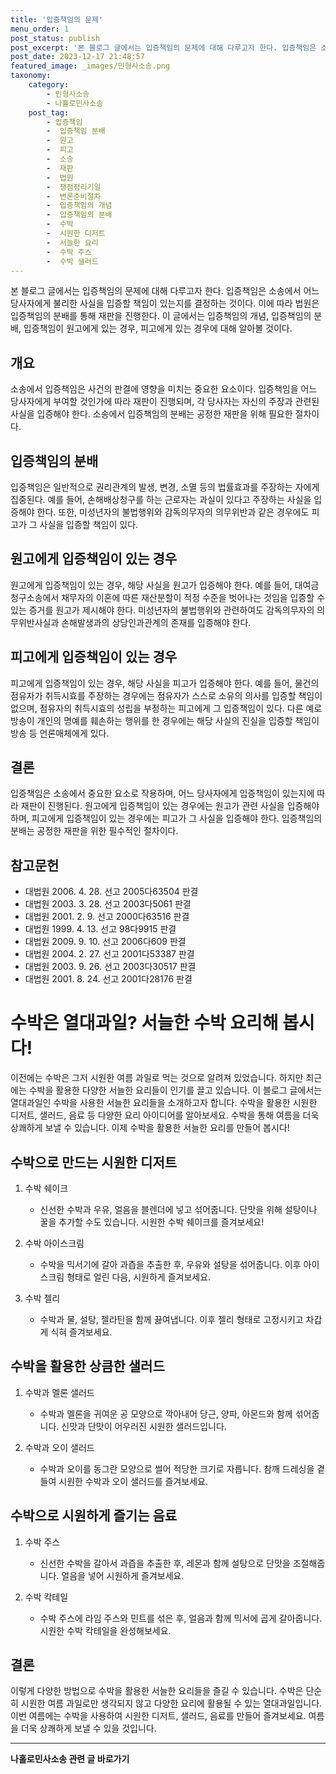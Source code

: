 ```yaml
---
title: '입증책임의 문제'
menu_order: 1
post_status: publish
post_excerpt: '본 블로그 글에서는 입증책임의 문제에 대해 다루고자 한다. 입증책임은 소송에서 어느 당사자에게 불리한 사실을 입증할 책임이 있는지를 결정하는 것이다. 이에 따라 법원은 입증책임의 분배를 통해 재판을 진행한다. 이 글에서는 입증책임의 개념, 입증책임의 분배, 입증책임이 원고에게 있는 경우, 피고에게 있는 경우에 대해 알아볼 것이다.'
post_date: 2023-12-17 21:48:57
featured_image: _images/민형사소송.png
taxonomy:
    category:
        - 민형사소송
        - 나홀로민사소송
    post_tag:
        - 입증책임
        -  입증책임 분배
        -  원고
        -  피고
        -  소송
        -  재판
        -  법원
        -  쟁점정리기일
        -  변론준비절차
        -  입증책임의 개념
        -  입증책임의 분배
        -  수박
        -  시원한 디저트
        -  서늘한 요리
        -  수박 주스
        -  수박 샐러드
---
```



본 블로그 글에서는 입증책임의 문제에 대해 다루고자 한다. 입증책임은 소송에서 어느 당사자에게 불리한 사실을 입증할 책임이 있는지를 결정하는 것이다. 이에 따라 법원은 입증책임의 분배를 통해 재판을 진행한다. 이 글에서는 입증책임의 개념, 입증책임의 분배, 입증책임이 원고에게 있는 경우, 피고에게 있는 경우에 대해 알아볼 것이다.

## 개요

소송에서 입증책임은 사건의 판결에 영향을 미치는 중요한 요소이다. 입증책임을 어느 당사자에게 부여할 것인가에 따라 재판이 진행되며, 각 당사자는 자신의 주장과 관련된 사실을 입증해야 한다. 소송에서 입증책임의 분배는 공정한 재판을 위해 필요한 절차이다.

## 입증책임의 분배

입증책임은 일반적으로 권리관계의 발생, 변경, 소멸 등의 법률효과를 주장하는 자에게 집중된다. 예를 들어, 손해배상청구를 하는 근로자는 과실이 있다고 주장하는 사실을 입증해야 한다. 또한, 미성년자의 불법행위와 감독의무자의 의무위반과 같은 경우에도 피고가 그 사실을 입증할 책임이 있다.

## 원고에게 입증책임이 있는 경우

원고에게 입증책임이 있는 경우, 해당 사실을 원고가 입증해야 한다. 예를 들어, 대여금 청구소송에서 채무자의 이혼에 따른 재산분할이 적정 수준을 벗어나는 것임을 입증할 수 있는 증거를 원고가 제시해야 한다. 미성년자의 불법행위와 관련하여도 감독의무자의 의무위반사실과 손해발생과의 상당인과관계의 존재를 입증해야 한다.

## 피고에게 입증책임이 있는 경우

피고에게 입증책임이 있는 경우, 해당 사실을 피고가 입증해야 한다. 예를 들어, 물건의 점유자가 취득시효를 주장하는 경우에는 점유자가 스스로 소유의 의사를 입증할 책임이 없으며, 점유자의 취득시효의 성립을 부정하는 피고에게 그 입증책임이 있다. 다른 예로 방송이 개인의 명예를 훼손하는 행위를 한 경우에는 해당 사실의 진실을 입증할 책임이 방송 등 언론매체에게 있다.

## 결론

입증책임은 소송에서 중요한 요소로 작용하며, 어느 당사자에게 입증책임이 있는지에 따라 재판이 진행된다. 원고에게 입증책임이 있는 경우에는 원고가 관련 사실을 입증해야 하며, 피고에게 입증책임이 있는 경우에는 피고가 그 사실을 입증해야 한다. 입증책임의 분배는 공정한 재판을 위한 필수적인 절차이다.

## 참고문헌

- 대법원 2006. 4. 28. 선고 2005다63504 판결
- 대법원 2003. 3. 28. 선고 2003다5061 판결
- 대법원 2001. 2. 9. 선고 2000다63516 판결
- 대법원 1999. 4. 13. 선고 98다9915 판결
- 대법원 2009. 9. 10. 선고 2006다609 판결
- 대법원 2004. 2. 27. 선고 2001다53387 판결
- 대법원 2003. 9. 26. 선고 2003다30517 판결
- 대법원 2001. 8. 24. 선고 2001다28176 판결

# 수박은 열대과일? 서늘한 수박 요리해 봅시다!

이전에는 수박은 그저 시원한 여름 과일로 먹는 것으로 알려져 있었습니다. 하지만 최근에는 수박을 활용한 다양한 서늘한 요리들이 인기를 끌고 있습니다. 이 블로그 글에서는 열대과일인 수박을 사용한 서늘한 요리들을 소개하고자 합니다. 수박을 활용한 시원한 디저트, 샐러드, 음료 등 다양한 요리 아이디어를 알아보세요. 수박을 통해 여름을 더욱 상쾌하게 보낼 수 있습니다. 이제 수박을 활용한 서늘한 요리를 만들어 봅시다!

## 수박으로 만드는 시원한 디저트

1. 수박 쉐이크
    - 신선한 수박과 우유, 얼음을 블렌더에 넣고 섞어줍니다. 단맛을 위해 설탕이나 꿀을 추가할 수도 있습니다. 시원한 수박 쉐이크를 즐겨보세요!

2. 수박 아이스크림
    - 수박을 믹서기에 갈아 과즙을 추출한 후, 우유와 설탕을 섞어줍니다. 이후 아이스크림 형태로 얼린 다음, 시원하게 즐겨보세요.

3. 수박 젤리
    - 수박과 물, 설탕, 젤라틴을 함께 끓여냅니다. 이후 젤리 형태로 고정시키고 차갑게 식혀 즐겨보세요.

## 수박을 활용한 상큼한 샐러드

1. 수박과 멜론 샐러드
    - 수박과 멜론을 귀여운 공 모양으로 깍아내어 당근, 양파, 아몬드와 함께 섞어줍니다. 신맛과 단맛이 어우러진 시원한 샐러드입니다.

2. 수박과 오이 샐러드
    - 수박과 오이를 동그란 모양으로 썰어 적당한 크기로 자릅니다. 참깨 드레싱을 곁들여 시원한 수박과 오이 샐러드를 즐겨보세요.

## 수박으로 시원하게 즐기는 음료

1. 수박 주스
    - 신선한 수박을 갈아서 과즙을 추출한 후, 레몬과 함께 설탕으로 단맛을 조절해줍니다. 얼음을 넣어 시원하게 즐겨보세요.

2. 수박 칵테일
    - 수박 주스에 라임 주스와 민트를 섞은 후, 얼음과 함께 믹서에 곱게 갈아줍니다. 시원한 수박 칵테일을 완성해보세요.

## 결론

이렇게 다양한 방법으로 수박을 활용한 서늘한 요리들을 즐길 수 있습니다. 수박은 단순히 시원한 여름 과일로만 생각되지 않고 다양한 요리에 활용될 수 있는 열대과일입니다. 이번 여름에는 수박을 사용하여 시원한 디저트, 샐러드, 음료를 만들어 즐겨보세요. 여름을 더욱 상쾌하게 보낼 수 있을 것입니다.
<!-- wp:separator -->
<hr class="wp-block-separator has-alpha-channel-opacity"/>
<!-- /wp:separator -->

<!-- wp:group {"backgroundColor":"base","layout":{"type":"constrained"}} -->
<div class="wp-block-group has-base-background-color has-background"><!-- wp:paragraph {"align":"center","fontSize":"medium"} -->
<p class="has-text-align-center has-large-font-size"><strong>나홀로민사소송 관련 글 바로가기</strong></p>
<!-- /wp:paragraph -->


<!-- wp:latest-posts
{"categories":[{"id":14767,"count":19,"description":"","link":"https://uknowlaw.com/category/%eb%82%98%ed%99%80%eb%a1%9c%eb%af%bc%ec%82%ac%ec%86%8c%ec%86%a1/","name":"나홀로민사소송","slug":"나홀로민사소송","taxonomy":"category","parent":0,"meta":[],"_links":{"self":[{"href":"https://uknowlaw.com/wp-json/wp/v2/categories/14767"}],"collection":[{"href":"https://uknowlaw.com/wp-json/wp/v2/categories"}],"about":[{"href":"https://uknowlaw.com/wp-json/wp/v2/taxonomies/category"}],"wp:post_type":[{"href":"https://uknowlaw.com/wp-json/wp/v2/posts?categories=14767"}],"curies":[{"name":"wp","href":"https://api.w.org/{rel}","templated":true}]}}],"postsToShow":100,"excerptLength":28,"postLayout":"grid","columns":2,"featuredImageAlign":"left","featuredImageSizeSlug":"large","fontSize":"small"} /--></div>
<!-- /wp:group -->